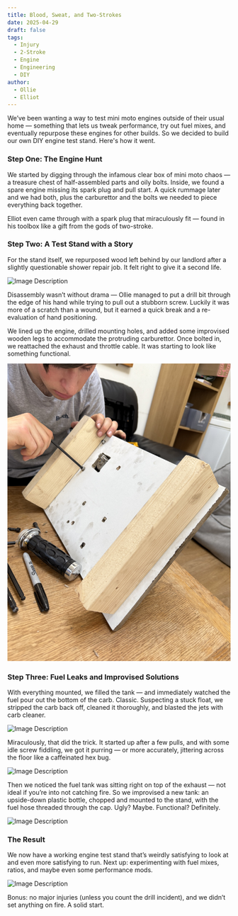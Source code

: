 ```yaml
---
title: Blood, Sweat, and Two-Strokes
date: 2025-04-29
draft: false
tags:
  - Injury
  - 2-Stroke
  - Engine
  - Engineering
  - DIY
author:
  - Ollie
  - Elliot
---
```


We’ve been wanting a way to test mini moto engines outside of their usual home — something that lets us tweak performance, try out fuel mixes, and eventually repurpose these engines for other builds. So we decided to build our own DIY engine test stand. Here's how it went.

### Step One: The Engine Hunt

We started by digging through the infamous clear box of mini moto chaos — a treasure chest of half-assembled parts and oily bolts. Inside, we found a spare engine missing its spark plug and pull start. A quick rummage later and we had both, plus the carburettor and the bolts we needed to piece everything back together.

Elliot even came through with a spark plug that miraculously fit — found in his toolbox like a gift from the gods of two-stroke.

### Step Two: A Test Stand with a Story

For the stand itself, we repurposed wood left behind by our landlord after a slightly questionable shower repair job. It felt right to give it a second life.

![Image Description](/images/IMG_5278.jpeg)

Disassembly wasn’t without drama — Ollie managed to put a drill bit through the edge of his hand while trying to pull out a stubborn screw. Luckily it was more of a scratch than a wound, but it earned a quick break and a re-evaluation of hand positioning.

We lined up the engine, drilled mounting holes, and added some improvised wooden legs to accommodate the protruding carburettor. Once bolted in, we reattached the exhaust and throttle cable. It was starting to look like something functional.

![Image Description](/images/IMG_5282.jpeg)

### Step Three: Fuel Leaks and Improvised Solutions

With everything mounted, we filled the tank — and immediately watched the fuel pour out the bottom of the carb. Classic. Suspecting a stuck float, we stripped the carb back off, cleaned it thoroughly, and blasted the jets with carb cleaner.

![Image Description](/images/IMG_5284.jpeg)

Miraculously, that did the trick. It started up after a few pulls, and with some idle screw fiddling, we got it purring — or more accurately, jittering across the floor like a caffeinated hex bug.

![Image Description](/images/IMG_5287.jpeg)

Then we noticed the fuel tank was sitting right on top of the exhaust — not ideal if you’re into not catching fire. So we improvised a new tank: an upside-down plastic bottle, chopped and mounted to the stand, with the fuel hose threaded through the cap. Ugly? Maybe. Functional? Definitely.

![Image Description](/images/IMG_5292.jpeg)
### The Result

We now have a working engine test stand that’s weirdly satisfying to look at and even more satisfying to run. Next up: experimenting with fuel mixes, ratios, and maybe even some performance mods.

![Image Description](/images/IMG_5296.jpeg)

Bonus: no major injuries (unless you count the drill incident), and we didn’t set anything on fire. A solid start.
